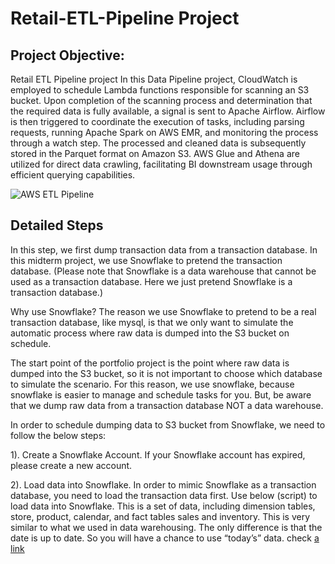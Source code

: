 # Retail-ETL-Pipeline Project

## Project Objective:
Retail ETL Pipeline project 
In this Data Pipeline project, CloudWatch is employed to schedule Lambda functions responsible for scanning an S3 bucket. Upon completion of the scanning process and determination that the required data is fully available, a signal is sent to Apache Airflow. Airflow is then triggered to coordinate the execution of tasks, including parsing requests, running Apache Spark on AWS EMR, and monitoring the process through a watch step. The processed and cleaned data is subsequently stored in the Parquet format on Amazon S3. AWS Glue and Athena are utilized for direct data crawling, facilitating BI downstream usage through efficient querying capabilities.

![AWS ETL Pipeline](https://github.com/LeoMeng5223655/Retail-ETL-Pipeline/assets/131537129/5acb93f1-e008-4eae-b339-1489d3e86af5)

## Detailed Steps
In this step, we first dump transaction data from a transaction database. In this midterm project, we use Snowflake to pretend the transaction database. (Please note that Snowflake is a data warehouse that cannot be used as a transaction database. Here we just pretend Snowflake is a transaction database.)

Why use Snowflake? The reason we use Snowflake to pretend to be a real transaction database, like mysql, is that we only want to simulate the automatic process where raw data is dumped into the S3 bucket on schedule.

The start point of the portfolio project is the point where raw data is dumped into the S3 bucket, so it is not important to choose which database to simulate the scenario. For this reason, we use snowflake, because snowflake is easier to manage and schedule tasks for you. But, be aware that we dump raw data from a transaction database NOT a data warehouse.

In order to schedule dumping data to S3 bucket from Snowflake, we need to follow the below steps:

1). Create a Snowflake Account.
If your Snowflake account has expired, please create a new account.

2). Load data into Snowflake.
In order to mimic Snowflake as a transaction database, you need to load the transaction data first. Use below (script) to load data into Snowflake. This is a set of data, including dimension tables, store, product, calendar, and fact tables sales and inventory. This is very similar to what we used in data warehousing. The only difference is that the date is up to date. So you will have a chance to use “today’s” data.  check [a link](https://github.com/LeoMeng5223655/Retail-ETL-Pipeline/blob/main/new%20file.py)
